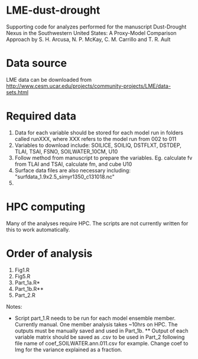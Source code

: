 # LME-dust-drought
Supporting code for analyzes performed for the manuscript Dust-Drought Nexus in the Southwestern United States: A Proxy-Model Comparison Approach by S. H. Arcusa, N. P. McKay, C. M. Carrillo and T. R. Ault 

# Data source

LME data can be downloaded from http://www.cesm.ucar.edu/projects/community-projects/LME/data-sets.html


# Required data

1) Data for each variable should be stored for each model run in folders called runXXX, where XXX refers to the model run from 002 to 011
2) Variables to download include: SOILICE, SOILIQ, DSTFLXT, DSTDEP, TLAI, TSAI, FSNO, SOILWATER_10CM, U10
3) Follow method from manuscript to prepare the variables. Eg. calculate fv from TLAI and TSAI, calculate fm, and cube U10
4) Surface data files are also necessary including: "surfdata_1.9x2.5_simyr1350_c131018.nc"
5) 

# HPC computing

Many of the analyses require HPC. The scripts are not currently written for this to work automatically. 

# Order of analysis

1) Fig1.R
2) Fig5.R
3) Part_1a.R*
4) Part_1b.R**
4) Part_2.R

Notes:

* Script part_1.R needs to be run for each model ensemble member. Currently manual. One member analysis takes ~10hrs on HPC. The outputs must be manually saved and used in Part_1b. 
** Output of each variable matrix should be saved as .csv to be used in Part_2 following file name of coef_SOILWATER.ann.011.csv for example. Change coef to lmg for the variance explained as a fraction.
